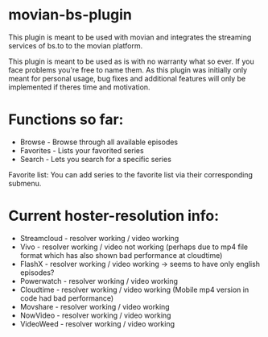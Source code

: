 # movian-bs-plugin
This plugin is meant to be used with movian and integrates the streaming services of bs.to to the movian platform.

This plugin is meant to be used as is with no warranty what so ever. If you face problems you're free to name them.
As this plugin was initially only meant for personal usage, bug fixes and additional features will only be implemented if theres time and motivation.

# Functions so far:
* Browse - Browse through all available episodes
* Favorites - Lists your favorited series
* Search - Lets you search for a specific series


Favorite list: You can add series to the favorite list via their corresponding submenu.


# Current hoster-resolution info:
* Streamcloud - resolver working / video working
* Vivo - resolver working / video not working (perhaps due to mp4 file format which has also shown bad performance at cloudtime)
* FlashX - resolver working / video working -> seems to have only english episodes?
* Powerwatch - resolver working / video working
* Cloudtime - resolver working / video working (Mobile mp4 version in code had bad performance)
* Movshare - resolver working / video working
* NowVideo - resolver working / video working
* VideoWeed - resolver working / video working


